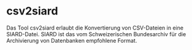 csv2siard
=========

Das Tool csv2siard erlaubt die Konvertierung von CSV-Dateien in eine SIARD-Datei. SIARD ist das vom Schweizerischen Bundesarchiv für die Archivierung von Datenbanken empfohlene Format.
